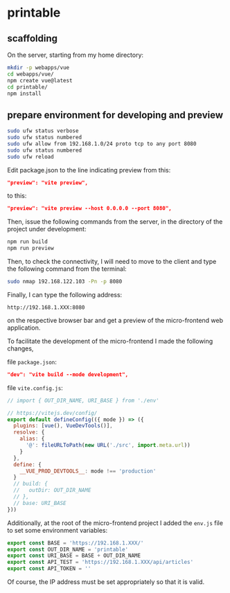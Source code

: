 # printable

## scaffolding

On the server, starting from my home directory:

```bash
mkdir -p webapps/vue
cd webapps/vue/
npm create vue@latest
cd printable/
npm install
```

## prepare environment for developing and preview

```bash
sudo ufw status verbose
sudo ufw status numbered
sudo ufw allow from 192.168.1.0/24 proto tcp to any port 8080
sudo ufw status numbered
sudo ufw reload
```

Edit package.json to the line indicating preview from this:

```json
"preview": "vite preview",
```

to this:

```json
"preview": "vite preview --host 0.0.0.0 --port 8080",
```

Then, issue the following commands from the server, in the directory of the project under development:

```bash
npm run build
npm run preview
```

Then, to check the connectivity, I will need to move to the client and type the following command from the terminal:

```bash
sudo nmap 192.168.122.103 -Pn -p 8080
```

Finally, I can type the following address:

```text
http://192.168.1.XXX:8080
```

on the respective browser bar and get a preview of the micro-frontend web application.

To facilitate the development of the micro-frontend I made the following changes,

file `package.json`:

```json
"dev": "vite build --mode development",
```

file `vite.config.js`:

```js
// import { OUT_DIR_NAME, URI_BASE } from './env'

// https://vitejs.dev/config/
export default defineConfig(({ mode }) => ({
  plugins: [vue(), VueDevTools()],
  resolve: {
    alias: {
      '@': fileURLToPath(new URL('./src', import.meta.url))
    }
  },
  define: {
    __VUE_PROD_DEVTOOLS__: mode !== 'production'
  }
  // build: {
  //   outDir: OUT_DIR_NAME
  // },
  // base: URI_BASE
}))
```

Additionally, at the root of the micro-frontend project I added the `env.js` file to set some environment variables:

```js
export const BASE = 'https://192.168.1.XXX/'
export const OUT_DIR_NAME = 'printable'
export const URI_BASE = BASE + OUT_DIR_NAME
export const API_TEST = 'https://192.168.1.XXX/api/articles'
export const API_TOKEN = ''
```

Of course, the IP address must be set appropriately so that it is valid.
